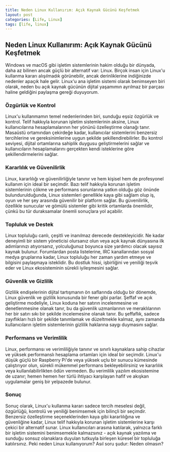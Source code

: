 ```yaml
---
title: Neden Linux Kullanırım: Açık Kaynak Gücünü Keşfetmek
layout: post
categories: [Life, Linux]
tags: [life, linux]
---
```


Neden Linux Kullanırım: Açık Kaynak Gücünü Keşfetmek
---

Windows ve macOS gibi işletim sistemlerinin hakim olduğu bir dünyada, daha az bilinen ancak güçlü bir alternatif var: Linux. Birçok insan için Linux'u kullanma kararı alışılmadık görünebilir, ancak derinliklerine indiğinizde nedenler apaçık hale gelir. Linux'u ana işletim sistemi olarak benimseyen biri olarak, neden bu açık kaynak gücünün dijital yaşamımın ayrılmaz bir parçası haline geldiğini paylaşma gereği duyuyorum.

### Özgürlük ve Kontrol

Linux'u kullanmamın temel nedenlerinden biri, sunduğu eşsiz özgürlük ve kontrol. Telif hakkıyla korunan işletim sistemlerinin aksine, Linux kullanıcılarına hesaplamalarının her yönünü özelleştirme olanağı tanır. Masaüstü ortamından çekirdeğe kadar, kullanıcılar sistemlerini benzersiz tercihlerine ve gereksinimlerine uygun şekilde şekillendirebilirler. Bu kontrol seviyesi, dijital ortamlarına sahiplik duygusu geliştirmelerini sağlar ve kullanıcıların hesaplamalarını gerçekten kendi isteklerine göre şekillendirmelerini sağlar.

### Kararlılık ve Güvenilirlik

Linux, kararlılığı ve güvenilirliğiyle tanınır ve hem kişisel hem de profesyonel kullanım için ideal bir seçimdir. Bazı telif hakkıyla korunan işletim sistemlerinin çökme ve performans sorunlarına yatkın olduğu göz önünde bulundurulduğunda, Linux sistemleri genellikle kaya gibi sağlam olup iş, oyun ve her şey arasında güvenilir bir platform sağlar. Bu güvenilirlik, özellikle sunucular ve gömülü sistemler gibi kritik ortamlarda önemlidir, çünkü bu tür duraksamalar önemli sonuçlara yol açabilir.

### Topluluk ve Destek

Linux topluluğu canlı, çeşitli ve inanılmaz derecede destekleyicidir. Ne kadar deneyimli bir sistem yöneticisi olursanız olun veya açık kaynak dünyasına ilk adımlarınızı atıyorsanız, yolculuğunuz boyunca size yardımcı olacak sayısız kaynak bulunur. Forumlardan posta listelerine, IRC kanallarından sosyal medya gruplarına kadar, Linux topluluğu her zaman yardım etmeye ve bilgisini paylaşmaya isteklidir. Bu dostluk hissi, işbirliğini ve yeniliği teşvik eder ve Linux ekosisteminin sürekli iyileşmesini sağlar.

### Güvenlik ve Gizlilik

Gizlilik endişelerinin dijital tartışmanın ön saflarında olduğu bir dönemde, Linux güvenlik ve gizlilik konusunda bir fener gibi parlar. Şeffaf ve açık geliştirme modeliyle, Linux koduna her satırın incelenmesine ve denetlenmesine olanak tanır, bu da güvenlik uzmanlarının ve meraklılarının her bir satırı sıkı bir şekilde incelemesine olanak tanır. Bu şeffaflık, sadece zayıflıkları hızlı bir şekilde tanımlamak ve düzeltmekle kalmaz, aynı zamanda kullanıcıların işletim sistemlerinin gizlilik haklarına saygı duymasını sağlar.

### Performans ve Verimlilik

Linux, performansı ve verimliliğiyle tanınır ve sınırlı kaynaklara sahip cihazlar ve yüksek performanslı hesaplama ortamları için ideal bir seçimdir. Linux'u düşük güçlü bir Raspberry Pi'de veya yüksek uçlu bir sunucu kümesinde çalıştırıyor olun, sürekli mükemmel performans bekleyebilirsiniz ve kararlılık veya kullanılabilirlikten ödün vermeden. Bu verimlilik yazılım ekosistemine de uzanır; hemen hemen her türlü ihtiyacı karşılayan hafif ve akışkan uygulamalar geniş bir yelpazede bulunur.

### Sonuç

Sonuç olarak, Linux'u kullanma kararı sadece tercih meselesi değil, özgürlüğü, kontrolü ve yeniliği benimsemek için bilinçli bir seçimdir. Benzersiz özelleştirme seçeneklerinden kaya gibi kararlılığına ve güvenliğine kadar, Linux telif hakkıyla korunan işletim sistemlerine karşı çekici bir alternatif sunar. Linux kullanıcıları arasına katılarak, yalnızca farklı bir işletim sistemini benimsemekle kalmazsınız - açık kaynak yazılıma ve sunduğu sonsuz olanaklara duyulan tutkuyla birleşen küresel bir topluluğa katılırsınız. Peki neden Linux kullanıyorum? Asıl soru şudur: Neden olmasın?
